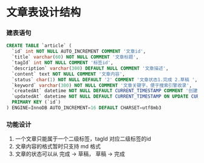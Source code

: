 # 文章表设计结构

### 建表语句
```sql
CREATE TABLE `article` (
  `id` int NOT NULL AUTO_INCREMENT COMMENT '文章id',
  `title` varchar(60) NOT NULL COMMENT '文章标题',
  `tagId` int NOT NULL COMMENT '标签id',
  `description` varchar(300) DEFAULT NULL COMMENT '文章描述',
  `content` text NOT NULL COMMENT '文章内容',
  `status` char(1) NOT NULL DEFAULT '2' COMMENT '文章状态1.完成 2.草稿 ',
  `keyword` varchar(300) NOT NULL COMMENT '文章关键字，便于搜索引擎收录',
  `createdAt` datetime NOT NULL DEFAULT CURRENT_TIMESTAMP COMMENT '创建时间',
  `updatedAt` datetime NOT NULL DEFAULT CURRENT_TIMESTAMP ON UPDATE CURRENT_TIMESTAMP COMMENT '更新时间',
  PRIMARY KEY (`id`)
) ENGINE=InnoDB AUTO_INCREMENT=16 DEFAULT CHARSET=utf8mb3
```

### 功能设计
1. 一个文章只能属于一个二级标签，tagId 对应二级标签的id
2. 文章内容的格式暂时只支持 md 格式
3. 文章的状态可以从 完成 -> 草稿， 草稿 -> 完成